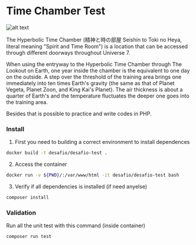# Time Chamber Test

![alt text](https://github.com/kiwfy/ala-microservice/blob/master/time_chamber.png)

The Hyperbolic Time Chamber (精神と時の部屋 Seishin to Toki no Heya, literal meaning "Spirit and Time Room") is a location that can be accessed through different doorways throughout Universe 7.

When using the entryway to the Hyperbolic Time Chamber through The Lookout on Earth, one year inside the chamber is the equivalent to one day on the outside. A step over the threshold of the training area brings one immediately into ten times Earth's gravity (the same as that of Planet Vegeta, Planet Zoon, and King Kai's Planet). The air thickness is about a quarter of Earth's and the temperature fluctuates the deeper one goes into the training area. 

Besides that is possible to practice and write codes in PHP.

### Install

1. First you need to building a correct environment to install dependences
```sh
docker build -t desafio/desafio-test .
```

2. Access the container
```sh
docker run -v ${PWD}/:/var/www/html -it desafio/desafio-test bash
```

3. Verify if all dependencies is installed (if need anyelse)
```sh
composer install
```

### Validation

Run all the unit test with this command (inside container)
```sh
composer run test
```
